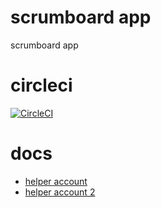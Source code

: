 # scrumboard app
scrumboard app

# circleci
[![CircleCI](https://circleci.com/gh/delitamakanda/scrumy-app/tree/master.svg?style=svg)](https://circleci.com/gh/delitamakanda/scrumy-app/tree/master)

# docs
* [helper account](https://thinkster.io/django-angularjs-tutorial)
* [helper account 2](http://blog.kevinastone.com/getting-started-with-django-rest-framework-and-angularjs.html)

